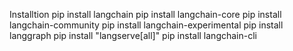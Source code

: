 Installtion
pip install langchain
pip install langchain-core
pip install langchain-community
pip install langchain-experimental
pip install langgraph
pip install "langserve[all]"
pip install langchain-cli

